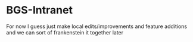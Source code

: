 # BGS-Intranet

For now I guess just make local edits/improvements and feature additions and we can sort of frankenstein it together later
